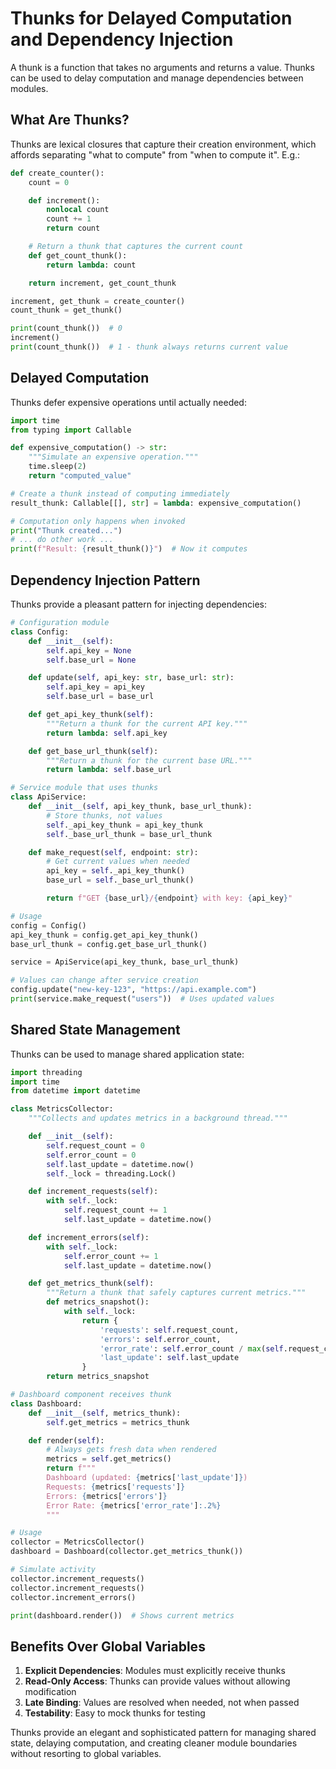 # Thunks for Delayed Computation and Dependency Injection

A thunk is a function that takes no arguments and returns a value.
Thunks can be used to delay computation and manage dependencies between modules.

## What Are Thunks?

Thunks are lexical closures that capture their creation environment, which affords separating  "what to compute" from "when to compute it". E.g.:

```python
def create_counter():
    count = 0

    def increment():
        nonlocal count
        count += 1
        return count

    # Return a thunk that captures the current count
    def get_count_thunk():
        return lambda: count

    return increment, get_count_thunk

increment, get_thunk = create_counter()
count_thunk = get_thunk()

print(count_thunk())  # 0
increment()
print(count_thunk())  # 1 - thunk always returns current value
```

## Delayed Computation

Thunks defer expensive operations until actually needed:

```python
import time
from typing import Callable

def expensive_computation() -> str:
    """Simulate an expensive operation."""
    time.sleep(2)
    return "computed_value"

# Create a thunk instead of computing immediately
result_thunk: Callable[[], str] = lambda: expensive_computation()

# Computation only happens when invoked
print("Thunk created...")
# ... do other work ...
print(f"Result: {result_thunk()}")  # Now it computes
```

## Dependency Injection Pattern

Thunks provide a pleasant pattern for injecting dependencies:

```python
# Configuration module
class Config:
    def __init__(self):
        self.api_key = None
        self.base_url = None

    def update(self, api_key: str, base_url: str):
        self.api_key = api_key
        self.base_url = base_url

    def get_api_key_thunk(self):
        """Return a thunk for the current API key."""
        return lambda: self.api_key

    def get_base_url_thunk(self):
        """Return a thunk for the current base URL."""
        return lambda: self.base_url

# Service module that uses thunks
class ApiService:
    def __init__(self, api_key_thunk, base_url_thunk):
        # Store thunks, not values
        self._api_key_thunk = api_key_thunk
        self._base_url_thunk = base_url_thunk

    def make_request(self, endpoint: str):
        # Get current values when needed
        api_key = self._api_key_thunk()
        base_url = self._base_url_thunk()

        return f"GET {base_url}/{endpoint} with key: {api_key}"

# Usage
config = Config()
api_key_thunk = config.get_api_key_thunk()
base_url_thunk = config.get_base_url_thunk()

service = ApiService(api_key_thunk, base_url_thunk)

# Values can change after service creation
config.update("new-key-123", "https://api.example.com")
print(service.make_request("users"))  # Uses updated values
```

## Shared State Management

Thunks can be used to manage shared application state:

```python
import threading
import time
from datetime import datetime

class MetricsCollector:
    """Collects and updates metrics in a background thread."""

    def __init__(self):
        self.request_count = 0
        self.error_count = 0
        self.last_update = datetime.now()
        self._lock = threading.Lock()

    def increment_requests(self):
        with self._lock:
            self.request_count += 1
            self.last_update = datetime.now()

    def increment_errors(self):
        with self._lock:
            self.error_count += 1
            self.last_update = datetime.now()

    def get_metrics_thunk(self):
        """Return a thunk that safely captures current metrics."""
        def metrics_snapshot():
            with self._lock:
                return {
                    'requests': self.request_count,
                    'errors': self.error_count,
                    'error_rate': self.error_count / max(self.request_count, 1),
                    'last_update': self.last_update
                }
        return metrics_snapshot

# Dashboard component receives thunk
class Dashboard:
    def __init__(self, metrics_thunk):
        self.get_metrics = metrics_thunk

    def render(self):
        # Always gets fresh data when rendered
        metrics = self.get_metrics()
        return f"""
        Dashboard (updated: {metrics['last_update']})
        Requests: {metrics['requests']}
        Errors: {metrics['errors']}
        Error Rate: {metrics['error_rate']:.2%}
        """

# Usage
collector = MetricsCollector()
dashboard = Dashboard(collector.get_metrics_thunk())

# Simulate activity
collector.increment_requests()
collector.increment_requests()
collector.increment_errors()

print(dashboard.render())  # Shows current metrics
```

## Benefits Over Global Variables

1. **Explicit Dependencies**: Modules must explicitly receive thunks
2. **Read-Only Access**: Thunks can provide values without allowing modification
3. **Late Binding**: Values are resolved when needed, not when passed
4. **Testability**: Easy to mock thunks for testing

Thunks provide an elegant and sophisticated pattern for managing shared state, delaying computation, and creating cleaner module boundaries without resorting to global variables.
